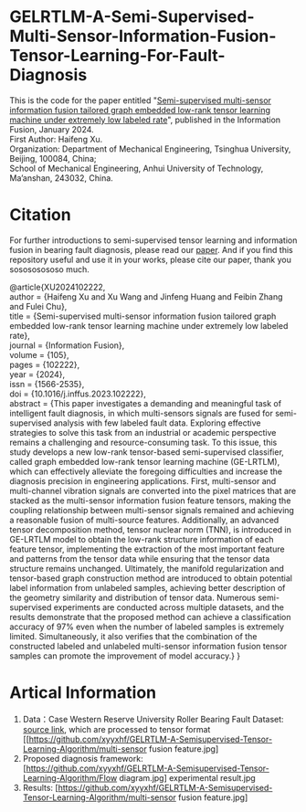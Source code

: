 # GELRTLM-A-Semi-Supervised-Multi-Sensor-Information-Fusion-Tensor-Learning-For-Fault-Diagnosis
This is the code for the paper entitled "[Semi-supervised multi-sensor information fusion tailored graph embedded low-rank tensor learning machine under extremely low labeled rate](https://doi.org/10.1016/j.inffus.2023.102222)", published in the Information Fusion,  January 2024.<br>
First Author: Haifeng Xu.<br>
Organization: Department of Mechanical Engineering, Tsinghua University, Beijing, 100084, China;<br>
School of Mechanical Engineering, Anhui University of Technology, Ma’anshan, 243032, China.

# Citation
For further introductions to semi-supervised tensor learning and information fusion in bearing fault diagnosis, please read our [paper](https://doi.org/10.1016/j.inffus.2023.102222). And if you find this repository useful and use it in your works, please cite our paper, thank you sosososososo much.  <br>

@article{XU2024102222,<br>
author = {Haifeng Xu and Xu Wang and Jinfeng Huang and Feibin Zhang and Fulei Chu},<br>
title = {Semi-supervised multi-sensor information fusion tailored graph embedded low-rank tensor learning machine under extremely low labeled rate},<br>
journal = {Information Fusion},<br>
volume = {105},<br>
pages = {102222},<br>
year = {2024},<br>
issn = {1566-2535},<br>
doi = {10.1016/j.inffus.2023.102222},  <br>
abstract = {This paper investigates a demanding and meaningful task of intelligent fault diagnosis, in which multi-sensors signals are fused for semi-supervised analysis with few labeled fault data. Exploring effective strategies to solve this task from an industrial or academic perspective remains a challenging and resource-consuming task. To this issue, this study develops a new low-rank tensor-based semi-supervised classifier, called graph embedded low-rank tensor learning machine (GE-LRTLM), which can effectively alleviate the foregoing difficulties and increase the diagnosis precision in engineering applications. First, multi-sensor and multi-channel vibration signals are converted into the pixel matrices that are stacked as the multi-sensor information fusion feature tensors, making the coupling relationship between multi-sensor signals remained and achieving a reasonable fusion of multi-source features. Additionally, an advanced tensor decomposition method, tensor nuclear norm (TNN), is introduced in GE-LRTLM model to obtain the low-rank structure information of each feature tensor, implementing the extraction of the most important feature and patterns from the tensor data while ensuring that the tensor data structure remains unchanged. Ultimately, the manifold regularization and tensor-based graph construction method are introduced to obtain potential label information from unlabeled samples, achieving better description of the geometry similarity and distribution of tensor data. Numerous semi-supervised experiments are conducted across multiple datasets, and the results demonstrate that the proposed method can achieve a classification accuracy of 97% even when the number of labeled samples is extremely limited. Simultaneously, it also verifies that the combination of the constructed labeled and unlabeled multi-sensor information fusion tensor samples can promote the improvement of model accuracy.}
}
# Artical Information
1. Data：Case Western Reserve University Roller Bearing Fault Dataset: [source link](https://github.com/yyxyz/CaseWesternReserveUniversityData.git), which are processed to tensor format<br>
   [[https://github.com/xyyxhf/GELRTLM-A-Semisupervised-Tensor-Learning-Algorithm/multi-sensor fusion feature.jpg]
3. Proposed diagnosis framework:<br>
   [https://github.com/xyyxhf/GELRTLM-A-Semisupervised-Tensor-Learning-Algorithm/Flow diagram.jpg]
   experimental result.jpg
4. Results:
   [https://github.com/xyyxhf/GELRTLM-A-Semisupervised-Tensor-Learning-Algorithm/multi-sensor fusion feature.jpg]
